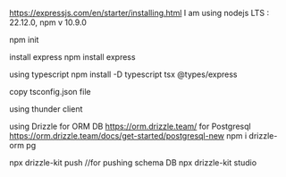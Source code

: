 https://expressjs.com/en/starter/installing.html
I am using nodejs LTS : 22.12.0, npm v 10.9.0

npm init

install express
npm install express

using typescript
npm install -D typescript tsx @types/express

copy tsconfig.json file

using thunder client

using Drizzle for ORM DB https://orm.drizzle.team/
for Postgresql https://orm.drizzle.team/docs/get-started/postgresql-new
npm i drizzle-orm pg

npx drizzle-kit push    //for pushing schema DB
npx drizzle-kit studio    